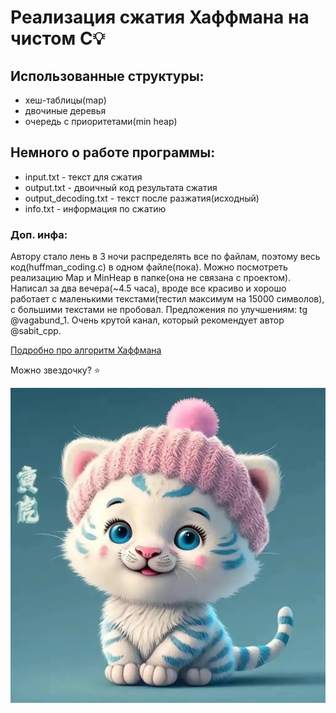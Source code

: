 # Реализация сжатия Хаффмана на чистом C💡

## Использованные структуры:
 * хеш-таблицы(map)
 * двочиные деревья
 * очередь с приоритетами(min heap)

## Немного о работе программы:
 * input.txt - текст для сжатия 
 * output.txt - двоичный код результата сжатия
 * output_decoding.txt - текст после разжатия(исходный)
 * info.txt - информация по сжатию
### Доп. инфа:
Автору стало лень в 3 ночи распределять все по файлам, поэтому весь код(huffman_coding.c) в одном файле(пока). Можно посмотреть реализацию Map и MinHeap в папке(она не связана с проектом). Написал за два вечера(~4.5 часа), вроде все красиво и хорошо работает с маленькими текстами(тестил максимум на 15000 символов), с большими текстами не пробовал. Предложения по улучшениям: tg @vagabund_1. Очень крутой канал, который рекомендует автор @sabit_cpp.

[Подробно про алгоритм Хаффмана](https://habr.com/ru/articles/144200/)

Можно звездочку? ⭐️

![](https://github.com/sabit-it/huffman_coding/blob/main/map%2BminHeap/cat.jpeg)
